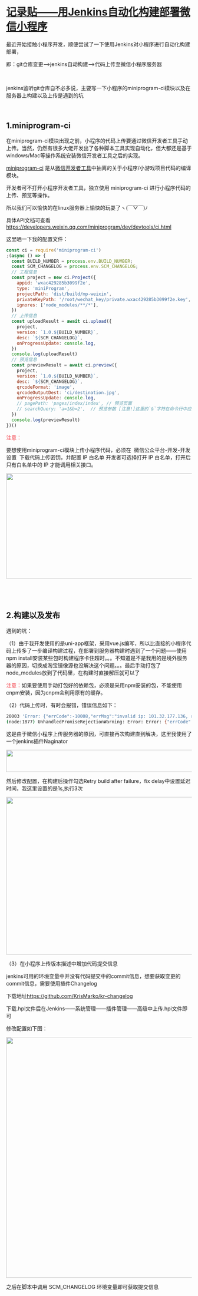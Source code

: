 # [记录贴——用Jenkins自动化构建部署微信小程序](https://blog.csdn.net/woaidouya123/article/details/109233075)
<p>最近开始接触小程序开发，顺便尝试了一下使用Jenkins对小程序进行自动化构建部署，</p> 
<p>即：git仓库变更——&gt;jenkins自动构建——&gt;代码上传至微信小程序服务器</p> 
<p>&nbsp;</p> 
<p>jenkins监听git仓库自不必多说，主要写一下小程序的miniprogram-ci模块以及在服务器上构建以及上传是遇到的坑</p> 
<p>&nbsp;</p> 
<h2>1.miniprogram-ci</h2> 
<p>在miniprogram-ci模块出现之前，小程序的代码上传要通过微信开发者工具手动上传。当然，仍然有很多大佬开发出了各种脚本工具实现自动化，但大都还是基于windows/Mac等操作系统安装微信开发者工具之后的实现。</p> 
<p><a href="https://www.npmjs.com/package/miniprogram-ci">miniprogram-ci</a>&nbsp;是从<a href="https://developers.weixin.qq.com/miniprogram/dev/devtools/devtools.html">微信开发者工具</a>中抽离的关于小程序/小游戏项目代码的编译模块。</p> 
<p>开发者可不打开小程序开发者工具，独立使用 miniprogram-ci 进行小程序代码的上传、预览等操作。</p> 
<p>所以我们可以愉快的在linux服务器上愉快的玩耍了ヽ(￣▽￣)ﾉ</p> 
<p>具体API文档可查看<a href="https://developers.weixin.qq.com/miniprogram/dev/devtools/ci.html">https://developers.weixin.qq.com/miniprogram/dev/devtools/ci.html</a></p> 
<p>这里晒一下我的配置文件：</p> 

```javascript
const ci = require('miniprogram-ci')
;(async () => {
  const BUILD_NUMBER = process.env.BUILD_NUMBER;
  const SCM_CHANGELOG = process.env.SCM_CHANGELOG;
  // 工程信息
  const project = new ci.Project({
    appid: 'wxac429285b3099f2e',
    type: 'miniProgram',
    projectPath: 'dist/build/mp-weixin',
    privateKeyPath: '/root/wechat_key/private.wxac429285b3099f2e.key',
    ignores: ['node_modules/**/*'],
  })
  // 上传信息
  const uploadResult = await ci.upload({
    project,
    version: `1.0.${BUILD_NUMBER}`,
    desc: `${SCM_CHANGELOG}`,
    onProgressUpdate: console.log,
  })
  console.log(uploadResult)
  // 预览信息
  const previewResult = await ci.preview({
    project,
    version: `1.0.${BUILD_NUMBER}`,
    desc: `${SCM_CHANGELOG}`,
    qrcodeFormat: 'image',
    qrcodeOutputDest: 'ci/destination.jpg',
    onProgressUpdate: console.log,
    // pagePath: 'pages/index/index', // 预览页面
    // searchQuery: 'a=1&b=2',  // 预览参数 [注意!]这里的`&`字符在命令行中应写成转义字符`\&`
  })
  console.log(previewResult)
})()
``` 
<p><span style="color:#f33b45;">注意：</span></p> 
<p>要想使用miniprogram-ci模块上传小程序代码，必须在&nbsp; 微信公众平台-开发-开发设置&nbsp;&nbsp;下载代码上传密钥，并配置 IP 白名单 开发者可选择打开 IP 白名单，打开后只有白名单中的 IP 才能调用相关接口。</p> 
<p style="text-align:center;"><img alt="" height="286" src="https://img-blog.csdnimg.cn/img_convert/e6847e59fbee1e7220047fb328d38f26.png" width="600"></p> 
<h2>&nbsp;</h2> 
<h2>2.构建以及发布</h2> 
<p>遇到的坑：</p> 
<p>（1）由于我开发使用的是uni-app框架，采用vue.js编写，所以比直接的小程序代码上传多了一步编译构建过程，在部署到服务器构建时遇到了一个问题——使用npm install安装某些包时构建程序卡住超时。。。不知道是不是我用的是境外服务器的原因，切换成淘宝镜像源也没解决这个问题。。。最后手动打包了node_modules放到了代码里，在构建时直接解压就可以了</p> 
<p><span style="color:#f33b45;">注意：</span>如果要使用手动打包好的依赖包，必须是采用npm安装的包，不能使用cnpm安装，因为cnpm会利用原有的缓存。</p> 
<p>（2）代码上传时，有时会报错，错误信息如下：</p> 

```bash
20003 'Error: {"errCode":-10008,"errMsg":"invalid ip: 101.32.177.136, reference: https://developers.weixin.qq.com/miniprogram/dev/devtools/ci.html"}'
(node:1877) UnhandledPromiseRejectionWarning: Error: Error: {"errCode":-10008,"errMsg":"invalid ip: 101.32.177.136, reference: https://developers.weixin.qq.com/miniprogram/dev/devtools/ci.html"}
``` 
<p>这是由于微信小程序上传服务器的原因，可直接再次构建直到解决，这里我使用了一个jenkins插件Naginator</p> 
<p><img alt="" height="60" src="https://img-blog.csdnimg.cn/20201023002037543.png" width="556"></p> 
<p>然后修改配置，在构建后操作勾选Retry build after failure，fix delay中设置延迟时间，我这里设置的是1s,执行3次</p> 
<p><img alt="" height="428" src="https://img-blog.csdnimg.cn/20201023002248428.png?x-oss-process=image/watermark,type_ZmFuZ3poZW5naGVpdGk,shadow_10,text_aHR0cHM6Ly9ibG9nLmNzZG4ubmV0L3dvYWlkb3V5YTEyMw==,size_16,color_FFFFFF,t_70" width="1200"></p> 
<p>（3）在小程序上传版本描述中增加代码提交信息</p> 
<p>jenkins可用的环境变量中并没有代码提交中的commit信息，想要获取变更的commit信息，需要使用插件Changelog</p> 
<p>下载地址<a href="https://github.com/KrisMarko/kr-changelog">https://github.com/KrisMarko/kr-changelog</a></p> 
<p>下载.hpi文件后在Jenkins——系统管理——插件管理——高级中上传.hpi文件即可</p> 
<p>修改配置如下图：</p> 
<p><img alt="" height="654" src="https://img-blog.csdnimg.cn/20201023003408500.png?x-oss-process=image/watermark,type_ZmFuZ3poZW5naGVpdGk,shadow_10,text_aHR0cHM6Ly9ibG9nLmNzZG4ubmV0L3dvYWlkb3V5YTEyMw==,size_16,color_FFFFFF,t_70" width="1200"></p> 
<p>之后在脚本中调用&nbsp;SCM_CHANGELOG 环境变量即可获取提交信息</p>
